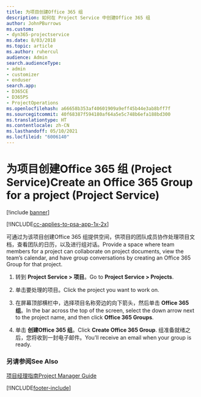 ```yaml
---
title: 为项目创建Office 365 组
description: 如何在 Project Service 中创建Office 365 组
author: JohnPBurrows
ms.custom:
- dyn365-projectservice
ms.date: 8/03/2018
ms.topic: article
ms.author: ruhercul
audience: Admin
search.audienceType:
- admin
- customizer
- enduser
search.app:
- D365CE
- D365PS
- ProjectOperations
ms.openlocfilehash: a66658b353af40601909a9eff45b44e3ab8bff7f
ms.sourcegitcommit: 40f68387f594180af64a5e5c748b6efa188bd300
ms.translationtype: HT
ms.contentlocale: zh-CN
ms.lasthandoff: 05/10/2021
ms.locfileid: "6006140"
---
```

# <a name="create-an-office-365-group-for-a-project-project-service"></a><span data-ttu-id="9097c-103">为项目创建Office 365 组 (Project Service)</span><span class="sxs-lookup"><span data-stu-id="9097c-103">Create an Office 365 Group for a project (Project Service)</span></span>

[!include [banner](../includes/psa-now-project-operations.md)]

[!INCLUDE[cc-applies-to-psa-app-1x-2x](../includes/cc-applies-to-psa-app-1x-2x.md)]

<span data-ttu-id="9097c-104">可通过为该项目创建Office 365 组提供空间，供项目的团队成员协作处理项目文档，查看团队的日历，以及进行组对话。</span><span class="sxs-lookup"><span data-stu-id="9097c-104">Provide a space where team members for a project can collaborate on project documents, view the team’s calendar, and have group conversations by creating an Office 365 Group for that project.</span></span>  
  
1.  <span data-ttu-id="9097c-105">转到 **Project Service > 项目**。</span><span class="sxs-lookup"><span data-stu-id="9097c-105">Go to **Project Service > Projects**.</span></span>  
  
2.  <span data-ttu-id="9097c-106">单击要处理的项目。</span><span class="sxs-lookup"><span data-stu-id="9097c-106">Click the project you want to work on.</span></span>  
  
3.  <span data-ttu-id="9097c-107">在屏幕顶部横栏中，选择项目名称旁边的向下箭头，然后单击 **Office 365 组**。</span><span class="sxs-lookup"><span data-stu-id="9097c-107">In the bar across the top of the screen, select the down arrow next to the project name, and then click **Office 365 Groups**.</span></span>  
  
4.  <span data-ttu-id="9097c-108">单击 **创建Office 365 组**。</span><span class="sxs-lookup"><span data-stu-id="9097c-108">Click **Create Office 365 Group**.</span></span> <span data-ttu-id="9097c-109">组准备就绪之后，您将收到一封电子邮件。</span><span class="sxs-lookup"><span data-stu-id="9097c-109">You’ll receive an email when your group is ready.</span></span>  
  
### <a name="see-also"></a><span data-ttu-id="9097c-110">另请参阅</span><span class="sxs-lookup"><span data-stu-id="9097c-110">See Also</span></span>  
 [<span data-ttu-id="9097c-111">项目经理指南</span><span class="sxs-lookup"><span data-stu-id="9097c-111">Project Manager Guide</span></span>](../psa/project-manager-guide.md)


[!INCLUDE[footer-include](../includes/footer-banner.md)]